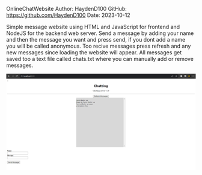 OnlineChatWebsite 
Author: HaydenD100 
GitHub: https://github.com/HaydenD100 
Date: 2023-10-12 

Simple message website using HTML and JavaScript for frontend and NodeJS for the backend web server. Send a message by adding your name and then the message you want and press send, if you dont add a name you will be called anonymous. Too recive messages press refresh and any new messages since loading the website will appear. All messages get saved too a text file called chats.txt where you can manually add or remove messages.  

![screenshot](/docs/assets/images/ScreenShotOfMessages.png)



